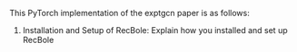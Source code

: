 This PyTorch implementation of the exptgcn paper is as follows:
1. Installation and Setup of RecBole: Explain how you installed and set up RecBole
